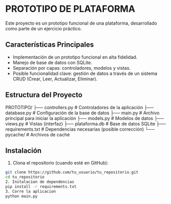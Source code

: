 # PROTOTIPO DE PLATAFORMA

Este proyecto es un prototipo funcional de una plataforma, desarrollado como parte de un ejercicio práctico.

## Características Principales

- Implementación de un prototipo funcional en alta fidelidad.
- Manejo de base de datos con SQLite.
- Separación por capas: controladores, modelos y vistas.
- Posible funcionalidad clave: gestión de datos a través de un sistema CRUD (Crear, Leer, Actualizar, Eliminar).

## Estructura del Proyecto

PROTOTIPO/
├── controllers.py # Controladores de la aplicación
├── database.py # Configuración de la base de datos
├── main.py # Archivo principal para iniciar la aplicación
├── models.py # Modelos de datos
├── views.py # Vistas (interfaz)
├── plataforma.db # Base de datos SQLite
├── requirements.txt # Dependencias necesarias (posible corrección)
└── pycache/ # Archivos de caché

## Instalación

1. Clona el repositorio (cuando esté en GitHub):
```bash
git clone https://github.com/tu_usuario/tu_repositorio.git
cd tu_repositorio
2. Instalacion de dependencias
pip install -r requirements.txt
3. Corre la aplicacion
python main.py

